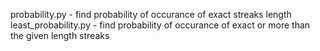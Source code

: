 probability.py - find probability of occurance of exact streaks length
least_probability.py - find probability of occurance of exact or more than the given length streaks
